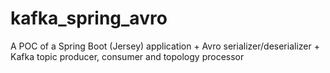 # kafka_spring_avro

A POC of a Spring Boot (Jersey) application + Avro serializer/deserializer + Kafka topic producer, consumer and topology processor